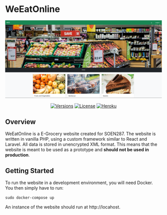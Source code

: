 # WeEatOnline

<p align="center"><img src="./.github/images/landing.png" alt="Repo"></p>

<p align="center">
    <a href="https://soen287.herokuapp.com"><img src="https://img.shields.io/github/manifest-json/v/alexandre-lavoie/SOEN287" alt="Versions"></a>
    <a href="https://github.com/alexandre-lavoie/SOEN287/main/LICENSE">
        <img src="https://img.shields.io/github/license/alexandre-lavoie/SOEN287" alt="License"></a>
    <a href="https://soen287.herokuapp.com">
        <img src="https://heroku-badge.herokuapp.com/?app=soen287" alt="Heroku"/>
    </a>
</p>

## Overview

WeEatOnline is a E-Grocery website created for SOEN287. The website is written in vanilla PHP, using a custom framework similar to React and Laravel. All data is stored in unencrypted XML format. This means that the website is meant to be used as a prototype and **should not be used in production**.

## Getting Started

To run the website in a development environment, you will need Docker. You then simply have to run:

```
sudo docker-compose up
```

An instance of the website should run at http://locahost.